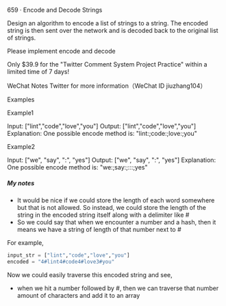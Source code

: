 659 · Encode and Decode Strings

Design an algorithm to encode a list of strings to a string. The encoded string is then sent over the network and is decoded back to the original list of strings.

Please implement encode and decode

Only $39.9 for the "Twitter Comment System Project Practice" within a limited time of 7 days!

WeChat Notes Twitter for more information（WeChat ID jiuzhang104）


Examples

Example1

Input: ["lint","code","love","you"]
Output: ["lint","code","love","you"]
Explanation:
One possible encode method is: "lint:;code:;love:;you"

Example2

Input: ["we", "say", ":", "yes"]
Output: ["we", "say", ":", "yes"]
Explanation:
One possible encode method is: "we:;say:;:::;yes"


##### My notes

- It would be nice if we could store the length of each word somewhere but that is not allowed. So instead, we could store the length of the string in the encoded string itself along with a delimiter like # 
- So we could say that when we encounter a number and a hash, then it means we have a string of length of that number next to #

For example, 

```python
input_str = ["lint","code","love","you"]
encoded = "4#lint4#code4#love3#you"
```
Now we could easily traverse this encoded string and see, 
- when we hit a number followed by #, then we can traverse that number amount of characters and add it to an array

